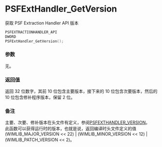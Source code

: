 # PSFExtHandler_GetVersion
获取 PSF Extraction Handler API 版本
````c
PSFEXTRACTIONHANDLER_API
DWORD
PSFExtHandler_GetVersion();
````
### 参数
无。
### 返回值
返回 32 位数字，其前 10 位包含主要版本，接下来的 10 位包含次要版本，然后的 10 位包含修补程序版本，保留 2 位。
### 备注
主要、次要、修补版本在头文件有定义，参阅[PSFEXTHANDLER_VERSION](PSFEXTHANDLER_VERSION_zh-Hans.md)。  
此函数可以获得运行时的版本，也就是说，返回编译时头文件定义的值 (WIMLIB_MAJOR_VERSION << 22) | (WIMLIB_MINOR_VERSION << 12) | (WIMLIB_PATCH_VERSION << 2)。
